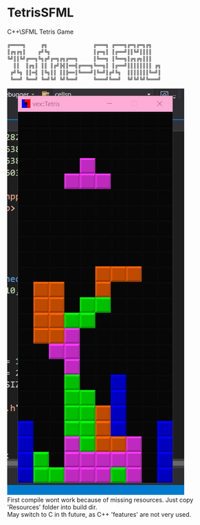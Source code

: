 # TetrisSFML
C++\SFML Tetris Game

~~~text
╔════╗     ╔╗               ╔═══╗ ╔═══╗╔═╗╔═╗╔╗   
║╔╗╔╗║    ╔╝╚╗              ║╔═╗║ ║╔══╝║║╚╝║║║║   
╚╝║║╚╝╔══╗╚╗╔╝╔═╗╔╗╔══╗     ║╚══╗ ║╚══╗║╔╗╔╗║║║   
  ║║  ║╔╗║ ║║ ║╔╝╠╣║══╣╔═══╗╚══╗║ ║╔══╝║║║║║║║║ ╔╗
 ╔╝╚╗ ║║═╣ ║╚╗║║ ║║╠══║╚═══╝║╚═╝║╔╝╚╗  ║║║║║║║╚═╝║
 ╚══╝ ╚══╝ ╚═╝╚╝ ╚╝╚══╝     ╚═══╝╚══╝  ╚╝╚╝╚╝╚═══╝
~~~
![alt text](https://raw.githubusercontent.com/VirtualException/TetrisSFML/master/Resources/tetris.png)
<br/>
<p1>
First compile wont work because of missing resources. Just copy 'Resources' folder into build dir.
</p1>
<br/>
<p1>
May switch to C in th future, as C++ 'features' are not very used.
</p1>

